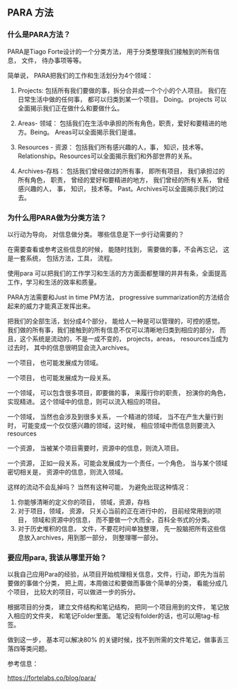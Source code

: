 ## PARA 方法

### 什么是PARA方法？ 

PARA是Tiago Forte设计的一个分类方法， 用于分类整理我们接触到的所有信息， 文件， 待办事项等等。 

简单说， PARA把我们的工作和生活划分为4个领域： 

1. Projects: 包括所有我们要做的事，拆分合并成一个个小的个人项目。 我们在日常生活中做的任何事， 都可以归类到某一个项目。 Doing。 projects 可以全面揭示我们正在做什么和要做什么。 
2. Areas- 领域： 包括我们在生活中承担的所有角色，职责，爱好和要精进的地方。Being。 Areas可以全面揭示我们是谁。 
3. Resources - 资源： 包括我们所有感兴趣的人，事， 知识，技术等。 Relationship。Resources可以全面揭示我们和外部世界的关系。 

4. Archives-存档： 包括我们曾经做过的所有事， 即所有项目， 我们承担过的所有角色， 职责， 曾经的爱好和要精进的地方， 我们曾经的所有关系， 曾经感兴趣的人， 事， 知识， 技术等。 Past。Archives可以全面揭示我们的过去。 

### 为什么用PARA做为分类方法？ 

以行动为导向， 对信息做分类。 哪些信息是下一步行动需要的？ 

在需要查看或参考这些信息的时候， 能随时找到， 需要做的事，不会再忘记， 这是一套系统， 包括方法，工具， 流程。 

使用para 可以把我们的工作学习和生活的方方面面都整理的井井有条，全面提高工作，学习和生活的效率和质量。 

PARA方法需要和Just in time PM方法， progressive summarization的方法结合起来的威力才能真正发挥出来。  

把我们的全部生活，划分成4个部分， 能给人一种是可以管理的，可控的感觉。 我们做的所有事，我们接触到的所有信息不仅可以清晰地归类到相应的部分， 而且，这个系统是流动的，不是一成不变的， projects，areas， resources当成为过去时， 其中的信息很明显会流入archives。

一个项目， 也可能发展成为领域。 

一个项目， 也可能发展成为一段关系。 

一个领域， 可以包含很多项目，即要做的事， 来履行你的职责， 扮演你的角色， 实现精进。 这个领域中的信息，则可以流入相应的项目。 

一个领域， 当然也会涉及到很多关系， 一个精进的领域， 当不在产生大量行到时， 可能变成一个仅仅感兴趣的领域，这时候， 相应领域中而信息则要流入resources

一个资源， 当被某个项目需要时，资源中的信息，则流入项目。 

一个资源， 正如一段关系，可能会发展成为一个责任，一个角色， 当与某个领域密切相关是， 资源中的信息，则流入领域。  

这样的流动不会乱掉吗？  当然有这种可能， 为避免出现这种情况：

1.  你能够清晰的定义你的项目， 领域，资源，存档
2. 对于项目，领域， 资源， 只关心当前的正在进行中的， 目前经常用到的项目， 领域和资源中的信息， 而不要做一个大而全，百科全书式的分类。 
3. 对于历史堆积的信息， 文件，不要花时间单独整理， 先一股脑把所有这些信息放入archives，用到那一部分， 则整理哪一部分。

### 要应用para, 我该从哪里开始？

以我自己应用Para的经验，从项目开始梳理相关信息，文件，行动，即先为当前要做的事做个分类， 把上周，本周做过和要做而事做个简单的分类， 看能分成几个项目， 比较大的项目，可以做进一步的拆分。 

根据项目的分类， 建立文件结构和笔记结构， 把同一个项目用到的文件， 笔记放入相应的文件夹， 和笔记Folder里面。 笔记没有folder的话，也可以用tag-标签。 

做到这一步， 基本可以解决80% 的关键时候，找不到所需的文件笔记，做事丢三落四等类问题。 



参考信息： 

https://fortelabs.co/blog/para/